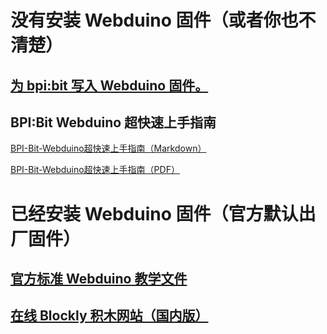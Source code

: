 # 没有安装 Webduino 固件（或者你也不清楚）

## [为 bpi:bit 写入 Webduino 固件。](https://github.com/BPI-STEAM/BPI-BIT-WebDuino)

## BPI:Bit Webduino 超快速上手指南

[BPI-Bit-Webduino超快速上手指南（Markdown）](https://github.com/BPI-STEAM/BPI-BIT/blob/master/doc/BPI-Bit-Webduino%E8%B6%85%E5%BF%AB%E9%80%9F%E4%B8%8A%E6%89%8B%E6%8C%87%E5%8D%97/BPI-Bit-Webduino%E8%B6%85%E5%BF%AB%E9%80%9F%E4%B8%8A%E6%89%8B%E6%8C%87%E5%8D%97.md)

[BPI-Bit-Webduino超快速上手指南（PDF）](https://github.com/BPI-STEAM/BPI-BIT/blob/master/doc/BPI-Bit-Webduino%E8%B6%85%E5%BF%AB%E9%80%9F%E4%B8%8A%E6%89%8B%E6%8C%87%E5%8D%97/BPI-Bit-Webduino%E8%B6%85%E5%BF%AB%E9%80%9F%E4%B8%8A%E6%89%8B%E6%8C%87%E5%8D%97.pdf)

# 已经安装 Webduino 固件（官方默认出厂固件）

## [官方标准 Webduino 教学文件](https://webduino.com.cn/site/zh_cn/tutorials.html)

## [在线 Blockly 积木网站（国内版）](https://bit.webduino.com.cn/blockly)
